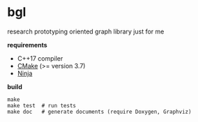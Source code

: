 # bgl
research prototyping oriented graph library just for me

**requirements**
- C++17 compiler
- [CMake](https://cmake.org/) (>= version 3.7)
- [Ninja](https://ninja-build.org/)

**build**

    make
    make test  # run tests
    make doc   # generate documents (require Doxygen, Graphviz)
